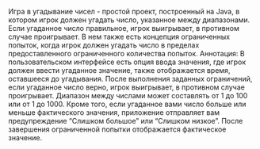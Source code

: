 Игра в угадывание чисел - простой проект, построенный на Java, в котором игрок должен угадать число, указанное между диапазонами. Если угаданное число правильное, игрок выигрывает, в противном случае проигрывает. В нем также есть концепция ограниченных попыток, когда игрок должен угадать число в пределах предоставленного ограниченного количества попыток.
Аннотация: В пользовательском интерфейсе есть опция ввода значения, где игрок должен ввести угаданное значение, также отображается время, оставшееся до угадывания. После выполнения заданных ограничений, если угаданное число верно, игрок выигрывает, в противном случае проигрывает. Диапазон между числами может составлять от 1 до 100 или от 1 до 1000. Кроме того, если угаданное вами число больше или меньше фактического значения, приложение отправляет вам предупреждение “Слишком большое” или “Слишком низкое”. После завершения ограниченной попытки отображается фактическое значение.
